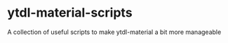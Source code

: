 # ytdl-material-scripts

A collection of useful scripts to make ytdl-material a bit more manageable
